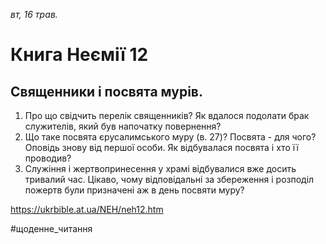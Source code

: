 
_вт, 16 трав._

# Книга Неємії 12

## Священники і посвята мурів.
1. Про що свідчить перелік священників? Як вдалося подолати брак служителів, який був напочатку повернення?
2. Що таке посвята єрусалимського муру (в. 27)? Посвята - для чого?  Оповідь знову від першої особи. Як відбувалася посвята і хто її проводив?
3. Служіння і жертвопринесення у храмі відбувалися вже досить тривалий час. Цікаво, чому відповідальні за збереження і розподіл пожертв були призначені аж в день посвяти муру?

https://ukrbible.at.ua/NEH/neh12.htm 

#щоденне_читання
